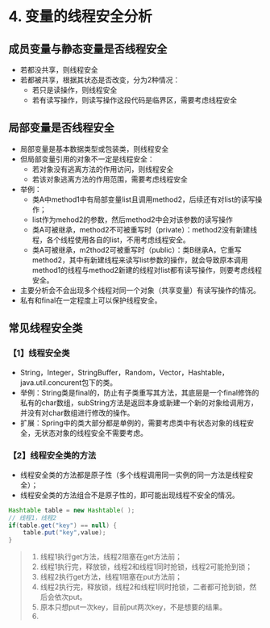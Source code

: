 # 4. 变量的线程安全分析

## 成员变量与静态变量是否线程安全

- 若都没共享，则线程安全
- 若都被共享，根据其状态是否改变，分为2种情况：
  - 若只是读操作，则线程安全
  - 若有读写操作，则读写操作这段代码是临界区，需要考虑线程安全

## 局部变量是否线程安全

- 局部变量是基本数据类型或包装类，则线程安全
- 但局部变量引用的对象不一定是线程安全：
  - 若对象没有逃离方法的作用访问，则线程安全
  - 若该对象逃离方法的作用范围，需要考虑线程安全
- 举例：
  - 类A中method1中有局部变量list且调用method2，后续还有对list的读写操作；
  - list作为mehod2的参数，然后method2中会对该参数的读写操作
  - 类A可被继承，method2不可被重写时（private）：method2没有新建线程，各个线程使用各自的list，不用考虑线程安全。
  - 类A可被继承，m2thod2可被重写时（public）：类B继承A，它重写method2，其中有新建线程来读写list参数的操作，就会导致原本调用method1的线程与method2新建的线程对list都有读写操作，则要考虑线程安全。
- 主要分析会不会出现多个线程对同一个对象（共享变量）有读写操作的情况。
- 私有和final在一定程度上可以保护线程安全。

## 常见线程安全类

### 【1】线程安全类

- String，Integer，StringBuffer，Random，Vector，Hashtable，java.util.concurent包下的类。
- 举例：String类是final的，防止有子类重写其方法，其底层是一个final修饰的私有的char数组，subString方法是返回本身或新建一个新的对象给调用方，并没有对char数组进行修改的操作。
- 扩展：Spring中的类大部分都是单例的，需要考虑类中有状态对象的线程安全，无状态对象的线程安全不需要考虑。

### 【2】线程安全类的方法

- 线程安全类的方法都是原子性（多个线程调用同一实例的同一方法是线程安全）；
- 线程安全类的方法组合不是原子性的，即可能出现线程不安全的情况。

```java
Hashtable table = new Hashtable( );
// 线程1，线程2
if(table.get("key") == null) {
	table.put("key",value);
}
```

> 1. 线程1执行get方法，线程2阻塞在get方法前；
> 2. 线程1执行完，释放锁，线程2和线程1同时抢锁，线程2可能抢到锁；
> 3. 线程2执行get方法，线程1阻塞在put方法前；
> 4. 线程2执行完，释放锁，线程2和线程1同时抢锁，二者都可抢到锁，然后会依次put。
> 5. 原本只想put一次key，目前put两次key，不是想要的结果。
> 5. 